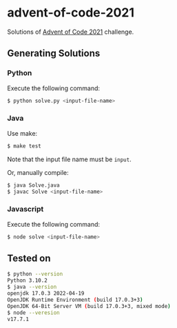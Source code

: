 # advent-of-code-2021

Solutions of [Advent of Code 2021][aoc] challenge.

## Generating Solutions

### Python

Execute the following command:
```bash
$ python solve.py <input-file-name>
```

### Java

Use make:
```bash
$ make test
```
Note that the input file name must be `input`.

Or, manually compile:
```bash
$ java Solve.java
$ javac Solve <input-file-name>
```

### Javascript

Execute the following command:
```bash
$ node solve <input-file-name>
```

## Tested on

```bash
$ python --version
Python 3.10.2
$ java --version
openjdk 17.0.3 2022-04-19
OpenJDK Runtime Environment (build 17.0.3+3)
OpenJDK 64-Bit Server VM (build 17.0.3+3, mixed mode)
$ node --veresion
v17.7.1
```

[aoc]: https://adventofcode.com/2021
